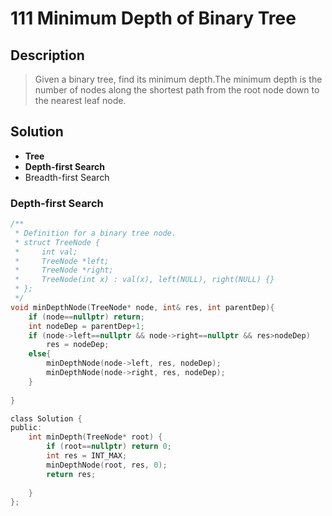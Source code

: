 # 111 Minimum Depth of Binary Tree

## Description

>Given a binary tree, find its minimum depth.The minimum depth is the number of nodes along the shortest path from the root node down to the nearest leaf node.
## Solution

-  **Tree**
-  **Depth-first Search**
-  Breadth-first Search

### Depth-first Search

```c
/**
 * Definition for a binary tree node.
 * struct TreeNode {
 *     int val;
 *     TreeNode *left;
 *     TreeNode *right;
 *     TreeNode(int x) : val(x), left(NULL), right(NULL) {}
 * };
 */
void minDepthNode(TreeNode* node, int& res, int parentDep){
    if (node==nullptr) return;
    int nodeDep = parentDep+1;
    if (node->left==nullptr && node->right==nullptr && res>nodeDep)
        res = nodeDep;
    else{
        minDepthNode(node->left, res, nodeDep);
        minDepthNode(node->right, res, nodeDep);
    }
    
}

class Solution {
public:
    int minDepth(TreeNode* root) {
        if (root==nullptr) return 0;
        int res = INT_MAX;
        minDepthNode(root, res, 0);
        return res;
        
    }
};
```